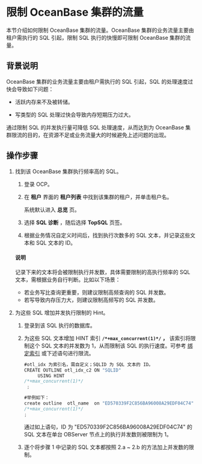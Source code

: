 # 限制 OceanBase 集群的流量

本节介绍如何限制 OceanBase 集群的流量。OceanBase 集群的业务流量主要由租户需执行的 SQL 引起，限制 SQL 执行的快慢即可限制 OceanBase 集群的流量。

## 背景说明

OceanBase 集群的业务流量主要由租户需执行的 SQL 引起，SQL 的处理速度过快会导致如下问题：

* 活跃内存来不及被转储。

* 写类型的 SQL 处理过快会导致内存短期压力过大。

通过限制 SQL 的并发执行量可降低 SQL 处理速度，从而达到为 OceanBase 集群限流的目的，在资源不足或业务流量大的时候避免上述问题的出现。

## 操作步骤

1. 找到该 OceanBase 集群执行频率高的 SQL。

   1. 登录 OCP。

   2. 在 **租户** 界面的 **租户列表** 中找到该集群的租户，并单击租户名。

      系统默认进入 **总览** 页。

   3. 选择 **SQL 诊断** ，随后选择 **TopSQL** 页签。

   4. 根据业务情况自定义时间后，找到执行次数多的 SQL 文本，并记录这些文本和 SQL 文本的 ID。

     <main id="notice" type='explain'>
     <h4>说明</h4>
     <p>记录下来的文本将会被限制执行并发数，具体需要限制的高执行频率的 SQL 文本，需根据业务自行判断。比如以下场景：</p>
     <ul>
     <li>若业务写比查询更重要，则建议限制高频查询的 SQL 并发数。</li>
     <li>若写导致内存压力大，则建议限制高频写的 SQL 并发数。</li>
     </ul>
     </main>

2. 为这些 SQL 增加并发执行限制的 Hint。

   1. 登录到该 SQL 执行的数据库。

   2. 为这些 SQL 文本增加 HINT 索引 **`/*+max_concurrent(1)*/`** **，** 该索引将限制这个 SQL 文本的并发数为 1，从而限制该 SQL 的执行速度。可参考 [绑定索引](https://www.oceanbase.com/docs/oceanbase-database/oceanbase-database/V3.1.2/plan-binding-1) 或下述语句进行限流。

      ```javascript
      #otl_idx 为索引名，需自定义；SQLID 为 SQL 文本的 ID。
      CREATE OUTLINE otl_idx_c2 ON "SQLID" 
           USING HINT  
      /*+max_concurrent(1)*/ 
       ;
      
      #举例如下：
      create outline  otl_name  on "ED570339F2C856BA96008A29EDF04C74" using hint  
      /*+max_concurrent(1)*/  
      ;
      ```

      通过如上语句，ID 为 "ED570339F2C856BA96008A29EDF04C74" 的 SQL 文本在单台 OBServer 节点上的执行并发数则被限制为 1。

   3. 逐个将步骤 1 中记录的 SQL 文本都按照 2.a \~ 2.b 的方法加上并发数的限制。
